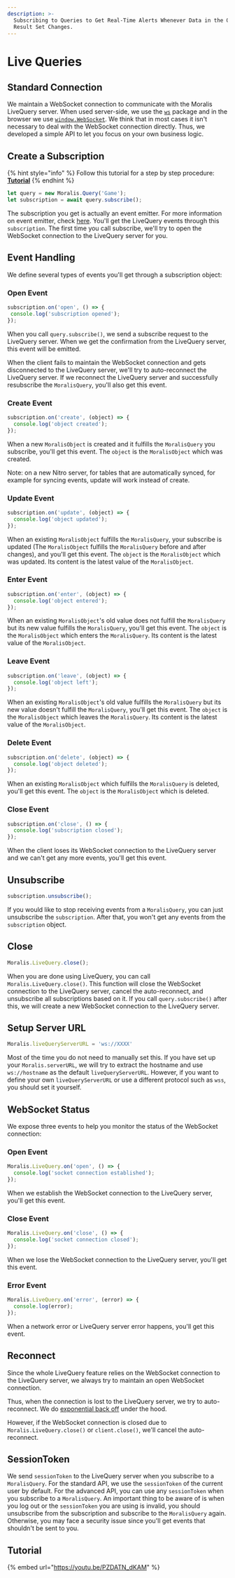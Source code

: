 ```yaml
---
description: >-
  Subscribing to Queries to Get Real-Time Alerts Whenever Data in the Query
  Result Set Changes.
---
```


# Live Queries

## Standard Connection

We maintain a WebSocket connection to communicate with the Moralis LiveQuery server. When used server-side, we use the [`ws`](https://www.npmjs.com/package/ws) package and in the browser we use [`window.WebSocket`](https://developer.mozilla.org/en-US%7B%7B%20site.baseUrl%20%7D%7D/Web/API/WebSockets\_API). We think that in most cases it isn't necessary to deal with the WebSocket connection directly. Thus, we developed a simple API to let you focus on your own business logic.

## Create a Subscription

{% hint style="info" %}
Follow this tutorial for a step by step procedure: [**Tutorial**](live-queries.md#tutorial)
{% endhint %}

```javascript
let query = new Moralis.Query('Game');
let subscription = await query.subscribe();
```

The subscription you get is actually an event emitter. For more information on event emitter, check [here](https://nodejs.org/api/events.html). You'll get the LiveQuery events through this `subscription`. The first time you call subscribe, we'll try to open the WebSocket connection to the LiveQuery server for you.

## Event Handling

We define several types of events you'll get through a subscription object:

### Open Event

```javascript
subscription.on('open', () => {
 console.log('subscription opened');
});
```

When you call `query.subscribe()`, we send a subscribe request to the LiveQuery server. When we get the confirmation from the LiveQuery server, this event will be emitted.

When the client fails to maintain the WebSocket connection and gets disconnected to the LiveQuery server, we'll try to auto-reconnect the LiveQuery server. If we reconnect the LiveQuery server and successfully resubscribe the `MoralisQuery`, you'll also get this event.

### Create Event

```javascript
subscription.on('create', (object) => {
  console.log('object created');
});
```

When a new `MoralisObject` is created and it fulfills the `MoralisQuery` you subscribe, you'll get this event. The `object` is the `MoralisObject` which was created.

Note: on a new Nitro server, for tables that are automatically synced, for example for syncing events, update will work instead of create.

### Update Event

```javascript
subscription.on('update', (object) => {
  console.log('object updated');
});
```

When an existing `MoralisObject` fulfills the `MoralisQuery`, your subscribe is updated (The `MoralisObject` fulfills the `MoralisQuery` before and after changes), and you'll get this event. The `object` is the `MoralisObject` which was updated. Its content is the latest value of the `MoralisObject`.

### Enter Event

```javascript
subscription.on('enter', (object) => {
  console.log('object entered');
});
```

When an existing `MoralisObject`'s old value does not fulfill the `MoralisQuery` but its new value fulfills the `MoralisQuery`, you'll get this event. The `object` is the `MoralisObject` which enters the `MoralisQuery`. Its content is the latest value of the `MoralisObject`.

### Leave Event

```javascript
subscription.on('leave', (object) => {
  console.log('object left');
});
```

When an existing `MoralisObject`'s old value fulfills the `MoralisQuery` but its new value doesn't fulfill the `MoralisQuery`, you'll get this event. The `object` is the `MoralisObject` which leaves the `MoralisQuery`. Its content is the latest value of the `MoralisObject`.

### Delete Event

```javascript
subscription.on('delete', (object) => {
  console.log('object deleted');
});
```

When an existing `MoralisObject` which fulfills the `MoralisQuery` is deleted, you'll get this event. The `object` is the `MoralisObject` which is deleted.

### Close Event

```javascript
subscription.on('close', () => {
  console.log('subscription closed');
});
```

When the client loses its WebSocket connection to the LiveQuery server and we can't get any more events, you'll get this event.

## Unsubscribe

```javascript
subscription.unsubscribe();
```

If you would like to stop receiving events from a `MoralisQuery`, you can just unsubscribe the `subscription`. After that, you won't get any events from the `subscription` object.

## Close

```javascript
Moralis.LiveQuery.close();
```

When you are done using LiveQuery, you can call `Moralis.LiveQuery.close()`. This function will close the WebSocket connection to the LiveQuery server, cancel the auto-reconnect, and unsubscribe all subscriptions based on it. If you call `query.subscribe()` after this, we will create a new WebSocket connection to the LiveQuery server.

## Setup Server URL

```javascript
Moralis.liveQueryServerURL = 'ws://XXXX'
```

Most of the time you do not need to manually set this. If you have set up your `Moralis.serverURL`, we will try to extract the hostname and use `ws://hostname` as the default `liveQueryServerURL`. However, if you want to define your own `liveQueryServerURL` or use a different protocol such as `wss`, you should set it yourself.

## WebSocket Status

We expose three events to help you monitor the status of the WebSocket connection:

### Open Event

```javascript
Moralis.LiveQuery.on('open', () => {
  console.log('socket connection established');
});
```

When we establish the WebSocket connection to the LiveQuery server, you'll get this event.

### Close Event

```javascript
Moralis.LiveQuery.on('close', () => {
  console.log('socket connection closed');
});
```

When we lose the WebSocket connection to the LiveQuery server, you'll get this event.

### Error Event

```javascript
Moralis.LiveQuery.on('error', (error) => {
  console.log(error);
});
```

When a network error or LiveQuery server error happens, you'll get this event.

## Reconnect

Since the whole LiveQuery feature relies on the WebSocket connection to the LiveQuery server, we always try to maintain an open WebSocket connection.

Thus, when the connection is lost to the LiveQuery server, we try to auto-reconnect. We do [exponential back off](https://en.wikipedia.org/wiki/Exponential\_backoff) under the hood.

However, if the WebSocket connection is closed due to `Moralis.LiveQuery.close()` or `client.close()`, we'll cancel the auto-reconnect.

## SessionToken

We send `sessionToken` to the LiveQuery server when you subscribe to a `MoralisQuery`. For the standard API, we use the `sessionToken` of the current user by default. For the advanced API, you can use any `sessionToken` when you subscribe to a `MoralisQuery`. An important thing to be aware of is when you log out or the `sessionToken` you are using is invalid, you should unsubscribe from the subscription and subscribe to the `MoralisQuery` again. Otherwise, you may face a security issue since you'll get events that shouldn't be sent to you.

## Tutorial

{% embed url="https://youtu.be/PZDATN_dKAM" %}
